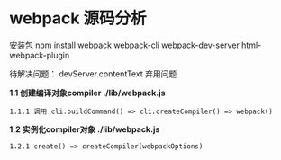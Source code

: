 <!--
 * @Author: 梁霜
 * @Date: 2021-12-07 14:02:06
 * @LastEditTime: 2021-12-30 17:38:07
 * @LastEditors: Please set LastEditors
 * @Description: In User Settings Edit
 * @FilePath: /webpack-study/README.md
-->
# webpack 源码分析
安装包
npm install webpack webpack-cli webpack-dev-server html-webpack-plugin

待解决问题：
devServer.contentText 弃用问题

**1.1 创建编译对象compiler ./lib/webpack.js**

```
1.1.1 调用 cli.buildCommand() => cli.createCompiler() => webpack()
```
**1.2 实例化compiler对象 ./lib/webpack.js**
```
1.2.1 create() => createCompiler(webpackOptions)
```